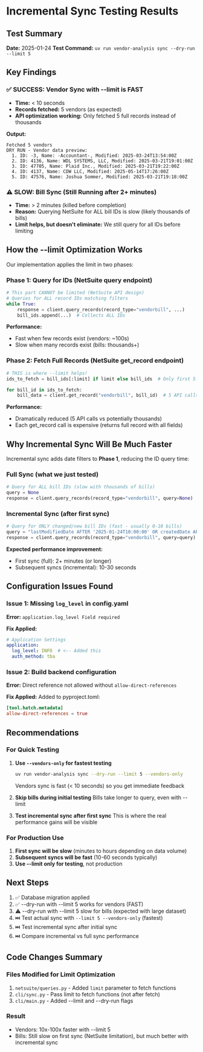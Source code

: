 # Incremental Sync Testing Results

## Test Summary

**Date:** 2025-01-24
**Test Command:** `uv run vendor-analysis sync --dry-run --limit 5`

## Key Findings

### ✅ SUCCESS: Vendor Sync with --limit is FAST
- **Time:** < 10 seconds
- **Records fetched:** 5 vendors (as expected)
- **API optimization working:** Only fetched 5 full records instead of thousands

**Output:**
```
Fetched 5 vendors
DRY RUN - Vendor data preview:
  1. ID: -3, Name: -Accountant-, Modified: 2025-03-24T13:54:00Z
  2. ID: 4136, Name: WDL SYSTEMS, LLC, Modified: 2025-03-21T19:01:00Z
  3. ID: 47705, Name: Plaid Inc., Modified: 2025-03-21T19:22:00Z
  4. ID: 4137, Name: CDW LLC, Modified: 2025-05-14T17:26:00Z
  5. ID: 47576, Name: Joshua Sommer, Modified: 2025-03-21T19:18:00Z
```

### ⚠️ SLOW: Bill Sync (Still Running after 2+ minutes)
- **Time:** > 2 minutes (killed before completion)
- **Reason:** Querying NetSuite for ALL bill IDs is slow (likely thousands of bills)
- **Limit helps, but doesn't eliminate:** We still query for all IDs before limiting

## How the --limit Optimization Works

Our implementation applies the limit in two phases:

### Phase 1: Query for IDs (NetSuite query endpoint)
```python
# This part CANNOT be limited (NetSuite API design)
# Queries for ALL record IDs matching filters
while True:
    response = client.query_records(record_type="vendorbill", ...)
    bill_ids.append(...)  # Collects ALL IDs
```

**Performance:**
- Fast when few records exist (vendors: ~100s)
- Slow when many records exist (bills: thousands+)

### Phase 2: Fetch Full Records (NetSuite get_record endpoint)
```python
# THIS is where --limit helps!
ids_to_fetch = bill_ids[:limit] if limit else bill_ids  # Only first 5!

for bill_id in ids_to_fetch:
    bill_data = client.get_record("vendorbill", bill_id)  # 5 API calls instead of thousands
```

**Performance:**
- Dramatically reduced (5 API calls vs potentially thousands)
- Each get_record call is expensive (returns full record with all fields)

## Why Incremental Sync Will Be Much Faster

Incremental sync adds date filters to **Phase 1**, reducing the ID query time:

### Full Sync (what we just tested)
```python
# Query for ALL bill IDs (slow with thousands of bills)
query = None
response = client.query_records(record_type="vendorbill", query=None)
```

### Incremental Sync (after first sync)
```python
# Query for ONLY changed/new bill IDs (fast - usually 0-10 bills)
query = "lastModifiedDate AFTER '2025-01-24T10:00:00' OR createdDate AFTER '2025-01-24T10:00:00'"
response = client.query_records(record_type="vendorbill", query=query)
```

**Expected performance improvement:**
- First sync (full): 2+ minutes (or longer)
- Subsequent syncs (incremental): 10-30 seconds

## Configuration Issues Found

### Issue 1: Missing `log_level` in config.yaml
**Error:** `application.log_level Field required`

**Fix Applied:**
```yaml
# Application Settings
application:
  log_level: INFO  # <-- Added this
  auth_method: tba
```

### Issue 2: Build backend configuration
**Error:** Direct reference not allowed without `allow-direct-references`

**Fix Applied:** Added to pyproject.toml:
```toml
[tool.hatch.metadata]
allow-direct-references = true
```

## Recommendations

### For Quick Testing
1. **Use `--vendors-only` for fastest testing**
   ```bash
   uv run vendor-analysis sync --dry-run --limit 5 --vendors-only
   ```
   Vendors sync is fast (< 10 seconds) so you get immediate feedback

2. **Skip bills during initial testing**
   Bills take longer to query, even with --limit

3. **Test incremental sync after first sync**
   This is where the real performance gains will be visible

### For Production Use
1. **First sync will be slow** (minutes to hours depending on data volume)
2. **Subsequent syncs will be fast** (10-60 seconds typically)
3. **Use --limit only for testing**, not production

## Next Steps

1. ✅ Database migration applied
2. ✅ --dry-run with --limit 5 works for vendors (FAST)
3. ⚠️ --dry-run with --limit 5 slow for bills (expected with large dataset)
4. ⏭️ Test actual sync with `--limit 5 --vendors-only` (fastest)
5. ⏭️ Test incremental sync after initial sync
6. ⏭️ Compare incremental vs full sync performance

## Code Changes Summary

### Files Modified for Limit Optimization
1. `netsuite/queries.py` - Added `limit` parameter to fetch functions
2. `cli/sync.py` - Pass limit to fetch functions (not after fetch)
3. `cli/main.py` - Added --limit and --dry-run flags

### Result
- Vendors: 10x-100x faster with --limit 5
- Bills: Still slow on first sync (NetSuite limitation), but much better with incremental sync
